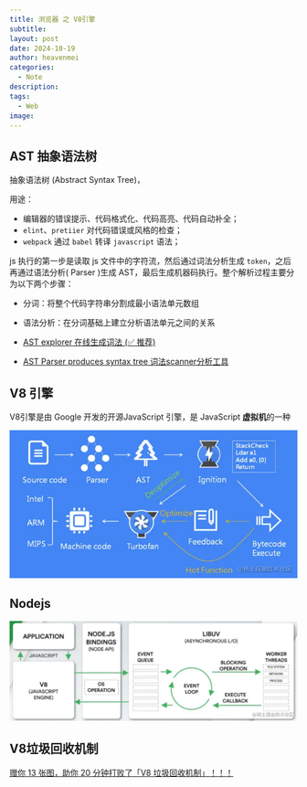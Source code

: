 ```yaml
---
title: 浏览器 之 V8引擎
subtitle: 
layout: post
date: 2024-10-19
author: heavenmei
categories:
  - Note
description: 
tags:
  - Web
image:
---
```

## AST 抽象语法树

抽象语法树 (Abstract Syntax Tree)，

用途：
- 编辑器的错误提示、代码格式化、代码高亮、代码自动补全；
- `elint`、`pretiier` 对代码错误或风格的检查；
- `webpack` 通过 `babel` 转译 `javascript` 语法；

js 执行的第一步是读取 js 文件中的字符流，然后通过词法分析生成 `token`，之后再通过语法分析( Parser )生成 AST，最后生成机器码执行。整个解析过程主要分为以下两个步骤：

- 分词：将整个代码字符串分割成最小语法单元数组
- 语法分析：在分词基础上建立分析语法单元之间的关系




- [AST explorer 在线生成词法 (✅ 推荐)](https://link.juejin.cn/?target=https%3A%2F%2Fastexplorer.net%2F "https://astexplorer.net/")
- [AST Parser produces syntax tree 词法scanner分析工具](https://link.juejin.cn/?target=https%3A%2F%2Fesprima.org%2Fdemo%2Fparse.html "https://esprima.org/demo/parse.html")

## V8 引擎
V8引擎是由 Google 开发的开源JavaScript 引擎，是 JavaScript **虚拟机**的一种


![](assets/bvrowser-v8-20250328095757.png)


## Nodejs

![](assets/browser-v8-20250403034212.png)



## V8垃圾回收机制

[赠你 13 张图，助你 20 分钟打败了「V8 垃圾回收机制」！！！](https://security.feishu.cn/link/safety?target=http%3A%2F%2Fmp.weixin.qq.com%2Fs%3F__biz%3DMzg2NjY2NTcyNg%3D%3D%26mid%3D2247483683%26idx%3D1%26sn%3D973b0280aa9c6eb1678ea530ee4d2381%26chksm%3Dce4614b2f9319da402278b86e63f44e818e832ecbaafdada344ba979de3df4443a8ed53b0cb1%26scene%3D21%23wechat_redirect&scene=ccm&logParams=%7B%22location%22%3A%22ccm_drive%22%7D&lang=zh-CN)